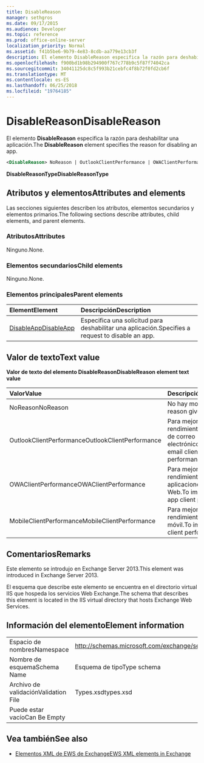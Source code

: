```yaml
---
title: DisableReason
manager: sethgros
ms.date: 09/17/2015
ms.audience: Developer
ms.topic: reference
ms.prod: office-online-server
localization_priority: Normal
ms.assetid: f41b5be6-9b79-4e83-8cdb-aa779e13cb3f
description: El elemento DisableReason especifica la razón para deshabilitar una aplicación.
ms.openlocfilehash: f900bd1b98b294900f767c778b9c5f87f74042ca
ms.sourcegitcommit: 34041125dc8c5f993b21cebfc4f8b72f0fd2cb6f
ms.translationtype: MT
ms.contentlocale: es-ES
ms.lasthandoff: 06/25/2018
ms.locfileid: "19764185"
---
```

# <a name="disablereason"></a><span data-ttu-id="864f8-103">DisableReason</span><span class="sxs-lookup"><span data-stu-id="864f8-103">DisableReason</span></span>

<span data-ttu-id="864f8-104">El elemento **DisableReason** especifica la razón para deshabilitar una aplicación.</span><span class="sxs-lookup"><span data-stu-id="864f8-104">The **DisableReason** element specifies the reason for disabling an app.</span></span> 
  
```XML
<DisableReason> NoReason | OutlookClientPerformance | OWAClientPerformance | MobileClientPerformance </DisableReason>
```

 <span data-ttu-id="864f8-105">**DisableReasonType**</span><span class="sxs-lookup"><span data-stu-id="864f8-105">**DisableReasonType**</span></span>
## <a name="attributes-and-elements"></a><span data-ttu-id="864f8-106">Atributos y elementos</span><span class="sxs-lookup"><span data-stu-id="864f8-106">Attributes and elements</span></span>

<span data-ttu-id="864f8-107">Las secciones siguientes describen los atributos, elementos secundarios y elementos primarios.</span><span class="sxs-lookup"><span data-stu-id="864f8-107">The following sections describe attributes, child elements, and parent elements.</span></span>
  
### <a name="attributes"></a><span data-ttu-id="864f8-108">Atributos</span><span class="sxs-lookup"><span data-stu-id="864f8-108">Attributes</span></span>

<span data-ttu-id="864f8-109">Ninguno.</span><span class="sxs-lookup"><span data-stu-id="864f8-109">None.</span></span>
  
### <a name="child-elements"></a><span data-ttu-id="864f8-110">Elementos secundarios</span><span class="sxs-lookup"><span data-stu-id="864f8-110">Child elements</span></span>

<span data-ttu-id="864f8-111">Ninguno.</span><span class="sxs-lookup"><span data-stu-id="864f8-111">None.</span></span>
  
### <a name="parent-elements"></a><span data-ttu-id="864f8-112">Elementos principales</span><span class="sxs-lookup"><span data-stu-id="864f8-112">Parent elements</span></span>

|<span data-ttu-id="864f8-113">**Element**</span><span class="sxs-lookup"><span data-stu-id="864f8-113">**Element**</span></span>|<span data-ttu-id="864f8-114">**Descripción**</span><span class="sxs-lookup"><span data-stu-id="864f8-114">**Description**</span></span>|
|:-----|:-----|
|[<span data-ttu-id="864f8-115">DisableApp</span><span class="sxs-lookup"><span data-stu-id="864f8-115">DisableApp</span></span>](disableapp.md) <br/> |<span data-ttu-id="864f8-116">Especifica una solicitud para deshabilitar una aplicación.</span><span class="sxs-lookup"><span data-stu-id="864f8-116">Specifies a request to disable an app.</span></span>  <br/> |
   
## <a name="text-value"></a><span data-ttu-id="864f8-117">Valor de texto</span><span class="sxs-lookup"><span data-stu-id="864f8-117">Text value</span></span>

<span data-ttu-id="864f8-118">**Valor de texto del elemento DisableReason**</span><span class="sxs-lookup"><span data-stu-id="864f8-118">**DisableReason element text value**</span></span>

|<span data-ttu-id="864f8-119">**Valor**</span><span class="sxs-lookup"><span data-stu-id="864f8-119">**Value**</span></span>|<span data-ttu-id="864f8-120">**Descripción**</span><span class="sxs-lookup"><span data-stu-id="864f8-120">**Description**</span></span>|
|:-----|:-----|
|<span data-ttu-id="864f8-121">NoReason</span><span class="sxs-lookup"><span data-stu-id="864f8-121">NoReason</span></span>  <br/> |<span data-ttu-id="864f8-122">No hay motivo</span><span class="sxs-lookup"><span data-stu-id="864f8-122">No reason given</span></span>  <br/> |
|<span data-ttu-id="864f8-123">OutlookClientPerformance</span><span class="sxs-lookup"><span data-stu-id="864f8-123">OutlookClientPerformance</span></span>  <br/> |<span data-ttu-id="864f8-124">Para mejorar el rendimiento del cliente de correo electrónico.</span><span class="sxs-lookup"><span data-stu-id="864f8-124">To improve email client performance.</span></span>  <br/> |
|<span data-ttu-id="864f8-125">OWAClientPerformance</span><span class="sxs-lookup"><span data-stu-id="864f8-125">OWAClientPerformance</span></span>  <br/> |<span data-ttu-id="864f8-126">Para mejorar el rendimiento de las aplicaciones cliente Web.</span><span class="sxs-lookup"><span data-stu-id="864f8-126">To improve Web app client performance.</span></span>  <br/> |
|<span data-ttu-id="864f8-127">MobileClientPerformance</span><span class="sxs-lookup"><span data-stu-id="864f8-127">MobileClientPerformance</span></span>  <br/> |<span data-ttu-id="864f8-128">Para mejorar el rendimiento de cliente móvil.</span><span class="sxs-lookup"><span data-stu-id="864f8-128">To improve mobile client performance.</span></span>  <br/> |
   
## <a name="remarks"></a><span data-ttu-id="864f8-129">Comentarios</span><span class="sxs-lookup"><span data-stu-id="864f8-129">Remarks</span></span>

<span data-ttu-id="864f8-130">Este elemento se introdujo en Exchange Server 2013.</span><span class="sxs-lookup"><span data-stu-id="864f8-130">This element was introduced in Exchange Server 2013.</span></span>
  
<span data-ttu-id="864f8-131">El esquema que describe este elemento se encuentra en el directorio virtual IIS que hospeda los servicios Web Exchange.</span><span class="sxs-lookup"><span data-stu-id="864f8-131">The schema that describes this element is located in the IIS virtual directory that hosts Exchange Web Services.</span></span>
  
## <a name="element-information"></a><span data-ttu-id="864f8-132">Información del elemento</span><span class="sxs-lookup"><span data-stu-id="864f8-132">Element information</span></span>

|||
|:-----|:-----|
|<span data-ttu-id="864f8-133">Espacio de nombres</span><span class="sxs-lookup"><span data-stu-id="864f8-133">Namespace</span></span>  <br/> |http://schemas.microsoft.com/exchange/services/2006/types  <br/> |
|<span data-ttu-id="864f8-134">Nombre de esquema</span><span class="sxs-lookup"><span data-stu-id="864f8-134">Schema Name</span></span>  <br/> |<span data-ttu-id="864f8-135">Esquema de tipo</span><span class="sxs-lookup"><span data-stu-id="864f8-135">Type schema</span></span>  <br/> |
|<span data-ttu-id="864f8-136">Archivo de validación</span><span class="sxs-lookup"><span data-stu-id="864f8-136">Validation File</span></span>  <br/> |<span data-ttu-id="864f8-137">Types.xsd</span><span class="sxs-lookup"><span data-stu-id="864f8-137">types.xsd</span></span>  <br/> |
|<span data-ttu-id="864f8-138">Puede estar vacío</span><span class="sxs-lookup"><span data-stu-id="864f8-138">Can Be Empty</span></span>  <br/> ||
   
## <a name="see-also"></a><span data-ttu-id="864f8-139">Vea también</span><span class="sxs-lookup"><span data-stu-id="864f8-139">See also</span></span>

- [<span data-ttu-id="864f8-140">Elementos XML de EWS de Exchange</span><span class="sxs-lookup"><span data-stu-id="864f8-140">EWS XML elements in Exchange</span></span>](ews-xml-elements-in-exchange.md)

